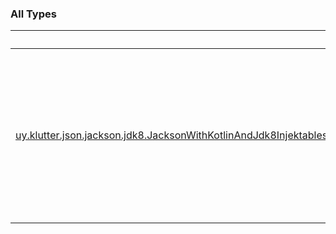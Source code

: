
### All Types

|&nbsp;|&nbsp;|
|---|---|
| [uy.klutter.json.jackson.jdk8.JacksonWithKotlinAndJdk8Injektables](../uy.klutter.json.jackson.jdk8/-jackson-with-kotlin-and-jdk8-injektables/index.md) | <p>Add an ObjectMapper singleton factory to Injekt registry that is enabled for Kotlin + JDK8 classes (core, temporal, parameter names)</p> |
